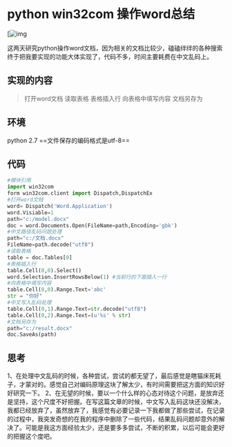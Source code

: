 # python win32com 操作word总结

[![img](D:\Typora_pic\d64c825c2193.webp)

这两天研究python操作word文档，因为相关的文档比较少，磕磕绊绊的各种搜索终于把我要实现的功能大体实现了，代码不多，时间主要耗费在中文乱码上。

## 实现的内容

> 打开word文档
> 读取表格
> 表格插入行
> 向表格中填写内容
> 文档另存为

## 环境

python 2.7
==文件保存的编码格式是utf-8==

## 代码



```python
#模块引用
import win32com
form win32com.client import Dispatch,DispatchEx
#打开word文档
word= Dispatch('Word.Application')
word.Visiable=1
path="c:/model.docx"
doc = word.Documents.Open(FileName=path,Encoding='gbk')
#中文路径乱码问题处理
path="c:/文档.docx"
FileName=path.decode("utf8")
#读取表格
table = doc.Tables[0]
#表格插入行
table.Cell(0,0).Select()
word.Selection.InsertRowsBelow(1) #当前行的下面插入一行
#向表格中填写内容
table.Cell(0,0).Range.Text='abc'
str = "你好"
#中文写入乱码处理
table.Cell(0,1).Range.Text=str.decode("utf8")
table.Cell(0,2).Range.Text=(u'%s' % str)
#文档另存为
path="c:/result.docx"
doc.SaveAs(path)
```

## 思考

1、在处理中文乱码的时候，各种尝试，尝试的都无望了，最后感觉是瞎猫床死耗子，才蒙对的。感觉自己对编码原理这块了解太少，有时间需要把这方面的知识好好研究一下。
2、在无望的时候，要以一个什么样的心态对待这个问题，是放弃还是坚持，这个尺度不好把握。在写这篇文章的时候，中文写入乱码这块还没解决，我都已经放弃了，虽然放弃了，我感觉有必要记录一下我都做了那些尝试，在记录的过程中，我突发奇想的在我的程序中删除了一些代码，结果乱码问题却意外的解决了。可能是我这方面经验太少，还是要多多尝试，不断的积累，以后可能会更好的把握这个度吧。